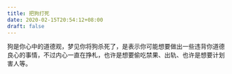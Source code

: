 ```yaml
---
title: 把狗打死
date: 2020-02-15T20:54:12+08:00
draft: false
---
```


狗是你心中的道德观，梦见你将狗杀死了，是表示你可能想要做出一些违背你道德良心的事情，不过内心一直在挣札，也许是想要偷吃禁果、出轨、也许是想要计划害人等。


